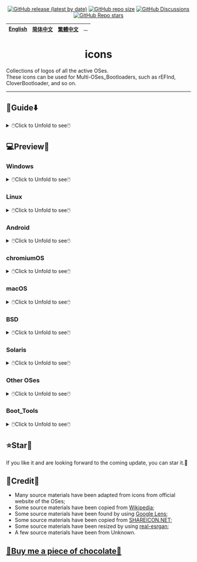 <div align="center">

[![GitHub release (latest by date)](https://img.shields.io/github/v/release/M-L-P/icons)](https://github.com/M-L-P/icons/releases/latest)
[![GitHub repo size](https://img.shields.io/github/repo-size/M-L-P/icons)](https://github.com/M-L-P/icons/releases)
[![GitHub Discussions](https://img.shields.io/github/discussions/M-L-P/icons)](https://github.com/M-L-P/icons/discussions)
[![GitHub Repo stars](https://img.shields.io/github/stars/M-L-P/icons?style=social)](https://github.com/M-L-P/icons/stargazers)

</div>

[English](README.md)|[简体中文](README-自述文件.md)|[繁體中文](README-繁體中文.md)|...
--|--|--|--
<h1 align="center">icons</h1>

Collections of logos of all the active OSes.<br/>
These icons can be used for Multi-OSes_Bootloaders, such as rEFInd, CloverBootloader, and so on.

-----------------------------------------------------------------------------------------------------------------------------------

## 🧭Guide⬇️

<details>
<summary>🖱️Click to Unfold to see🖱️</summary>

#### Direct Use
- You can download [PNGs](PNGs) to use, directly.
#### Fine Tune
- You can download from [IconEditor](IconEditor),
	so to use Microsoft PowerPoint 2021+ to adapt for new.
#### Something Wrong
- You can [issue](https://github.com/M-L-P/icons/issues) or [pull requests](https://github.com/M-L-P/icons/pulls).
</details>

## 💻️Preview👀

### Windows

<details>
<summary>🖱️Click to Unfold to see🖱️</summary>

Name|Icon
--|--
Microsoft|<img src="PNGs/Windows/Microsoft.png" width="100px">
Windows 11|<img src="PNGs/Windows/Win11.png" width="100px">
Windows 10|<img src="PNGs/Windows/Win10.png" width="100px">
Server|<img src="PNGs/Windows/Server.png" width="100px">
Windows 8.1|<img src="PNGs/Windows/Win8.1.png" width="100px">
Windows 7|<img src="PNGs/Windows/Win7.png" width="100px">
Vista|<img src="PNGs/Windows/Vista.png" width="100px">
</details>

### Linux

<details>
<summary>🖱️Click to Unfold to see🖱️</summary>

#### Arch
<details>
<summary>🖱️Click to Unfold to see🖱️</summary>
  
Name|Icon
--|--
Arch|<img src="PNGs/Linux/Arch/0-Arch_Linux1.png" width="100px"><img src="PNGs/Linux/Arch/0-Arch_Linux.png" width="100px">
ArcoLinux|<img src="PNGs/Linux/Arch/1-ArcoLinux.png" width="100px">
Archcraft|<img src="PNGs/Linux/Arch/2-Archcraft.png" width="100px">
ArchLabs|<img src="PNGs/Linux/Arch/3-ArchLabs.png" width="100px">
Archman|<img src="PNGs/Linux/Arch/4-Archman.png" width="100px">
Artix|<img src="PNGs/Linux/Arch/5-Artix.png" width="100px">
XeroLinux|<img src="PNGs/Linux/Arch/6-XeroLinux.png" width="100px">
ArchBang|<img src="PNGs/Linux/Arch/7-ArchBang.png" width="100px">
BlackArch|<img src="PNGs/Linux/Arch/8-BlackArch.png" width="100px">
ArchStrike|<img src="PNGs/Linux/Arch/9-ArchStrike.png" width="100px">
</details>

#### Assistive
<details>
<summary>🖱️Click to Unfold to see🖱️</summary>

Name|Icon
--|--
KNOPPIX|<img src="PNGs/Linux/Assistive/KNOPPIX.png" width="100px">
Slint|<img src="PNGs/Linux/Assistive/Slint.png" width="100px">
</details>

#### Beginners
<details>
<summary>🖱️Click to Unfold to see🖱️</summary>

Name|Icon
--|--
1-Mint|<img src="PNGs/Linux/Beginners/1-Mint.png" width="100px">
2-Lite|<img src="PNGs/Linux/Beginners/2-Lite.png" width="100px">
3-Zorin|<img src="PNGs/Linux/Beginners/3-Zorin.png" width="100px">
4-elementary|<img src="PNGs/Linux/Beginners/4-elementary.png" width="100px">
5-PCLinuxOS|<img src="PNGs/Linux/Beginners/5-PCLinuxOS-1.png" width="100px"><img src="PNGs/Linux/Beginners/5-PCLinuxOS.png" width="100px">
6-Solus|<img src="PNGs/Linux/Beginners/6-Solus.png" width="100px">
7-Robolinux|<img src="PNGs/Linux/Beginners/7-Robolinux.png" width="100px">
8-TUXEDO|<img src="PNGs/Linux/Beginners/8-TUXEDO.png" width="100px">
9-Netrunner|<img src="PNGs/Linux/Beginners/9-Netrunner.png" width="100px">
</details>

#### Boot Rescue
<details>
<summary>🖱️Click to Unfold to see🖱️</summary>

Name|Icon
--|--
Rescatux|<img src="PNGs/Linux/Boot_Rescue/Rescatux.png" width="100px">
Super_Grub2_Disk|<img src="PNGs/Linux/Boot_Rescue/Super_Grub2_Disk.png" width="100px">
</details>

#### Clusters
<details>
<summary>🖱️Click to Unfold to see🖱️</summary>

Name|Icon
--|--
Proxmox|<img src="PNGs/Linux/Clusters/Proxmox.png" width="100px">
</details>

#### Data Rescue
<details>
<summary>🖱️Click to Unfold to see🖱️</summary>

Name|Icon
--|--
1-SystemRescue|<img src="PNGs/Linux/Data_Rescue/1-SystemRescue.png" width="100px">
2-Plop|<img src="PNGs/Linux/Data_Rescue/2-Plop.png" width="100px">
3-Clonezilla|<img src="PNGs/Linux/Data_Rescue/3-Clonezilla.png" width="100px">
4-Rescuezilla|<img src="PNGs/Linux/Data_Rescue/4-Rescuezilla.png" width="100px">
5-Ufficio Zero|<img src="PNGs/Linux/Data_Rescue/5-Ufficio_Zero.png" width="100px">
6-Finnix|<img src="PNGs/Linux/Data_Rescue/6-Finnix.png" width="100px">
7-Redo|<img src="PNGs/Linux/Data_Rescue/7-Redo.png" width="100px">
8-paldo|<img src="PNGs/Linux/Data_Rescue/8-paldo.png" width="100px">
</details>

#### Desktop
<details>
<summary>🖱️Click to Unfold to see🖱️</summary>

Name|Icon
--|--
1-Bluestar|<img src="PNGs/Linux/Desktop/1-Bluestar.png" width="100px">
2-deepin|<img src="PNGs/Linux/Desktop/2-deepin.png" width="100px">
3-BunsenLabs|<img src="PNGs/Linux/Desktop/3-BunsenLabs.png" width="100px">
4-Pisi|<img src="PNGs/Linux/Desktop/4-Pisi.png" width="100px">
5-Freespire|<img src="PNGs/Linux/Desktop/5-Freespire.png" width="100px">
6-Zenwalk|<img src="PNGs/Linux/Desktop/6-Zenwalk.png" width="100px">
7-Kwort|<img src="PNGs/Linux/Desktop/7-Kwort.png" width="100px">
8-Omoikane|<img src="PNGs/Linux/Desktop/8-Omoikane.png" width="100px">
</details>

#### Desktop&LiveMedium
<details>
<summary>🖱️Click to Unfold to see🖱️</summary>

Name|Icon
--|--
01-EndeavourOS|<img src="PNGs/Linux/Desktop&LiveMedium/01-EndeavourOS.png" width="100px">
02-Manjaro|<img src="PNGs/Linux/Desktop&LiveMedium/02-Manjaro.png" width="100px">
03-Pop!_OS|<img src="PNGs/Linux/Desktop&LiveMedium/03-Pop!_OS.png" width="100px">
04-Garuda|<img src="PNGs/Linux/Desktop&LiveMedium/04-Garuda.png" width="100px">
05-KDE neon|<img src="PNGs/Linux/Desktop&LiveMedium/05-KDE_neon.png" width="100px">
06-SparkyLinux|<img src="PNGs/Linux/Desktop&LiveMedium/06-SparkyLinux.png" width="100px">
07-Linuxfx|<img src="PNGs/Linux/Desktop&LiveMedium/07-Linuxfx.png" width="100px">
08-Peppermint|<img src="PNGs/Linux/Desktop&LiveMedium/08-Peppermint.png" width="100px">
09-Nitrux|<img src="PNGs/Linux/Desktop&LiveMedium/09-Nitrux.png" width="100px">
10-Mabox|<img src="PNGs/Linux/Desktop&LiveMedium/10-Mabox.png" width="100px">
11-KaOS|<img src="PNGs/Linux/Desktop&LiveMedium/11-KaOS.png" width="100px">
12-SpiralLinux|<img src="PNGs/Linux/Desktop&LiveMedium/12-SpiralLinux.png" width="100px">
13-Salix|<img src="PNGs/Linux/Desktop&LiveMedium/13-Salix.png" width="100px">
14-RebornOS|<img src="PNGs/Linux/Desktop&LiveMedium/14-RebornOS.png" width="100px">
15-OpenMandriva|<img src="PNGs/Linux/Desktop&LiveMedium/15-OpenMandriva.png" width="100px">
16-Nobara|<img src="PNGs/Linux/Desktop&LiveMedium/16-Nobara.png" width="100px">
17-siduction|<img src="PNGs/Linux/Desktop&LiveMedium/17-siduction.png" width="100px">
18-Voyager|<img src="PNGs/Linux/Desktop&LiveMedium/18-Voyager.png" width="100px">
19-Neptune|<img src="PNGs/Linux/Desktop&LiveMedium/19-Neptune.png" width="100px">
20-NuTyX|<img src="PNGs/Linux/Desktop&LiveMedium/20-NuTyX.png" width="100px">
21-Endless|<img src="PNGs/Linux/Desktop&LiveMedium/21-Endless.png" width="100px">
22-GeckoLinux|<img src="PNGs/Linux/Desktop&LiveMedium/22-GeckoLinux.png" width="100px">
23-ExTiX|<img src="PNGs/Linux/Desktop&LiveMedium/23-ExTiX.png" width="100px">
24-Feren|<img src="PNGs/Linux/Desktop&LiveMedium/24-Feren.png" width="100px">
25-ROSA|<img src="PNGs/Linux/Desktop&LiveMedium/25-ROSA.png" width="100px">
26-Void|<img src="PNGs/Linux/Desktop&LiveMedium/26-Void.png" width="100px">
27-CachyOS|<img src="PNGs/Linux/Desktop&LiveMedium/27-CachyOS.png" width="100px">
28-Legacy|<img src="PNGs/Linux/Desktop&LiveMedium/28-Legacy.png" width="100px">
29-Zephix|<img src="PNGs/Linux/Desktop&LiveMedium/29-Zephix.png" width="100px">
30-Ultramarine|<img src="PNGs/Linux/Desktop&LiveMedium/30-Ultramarine.png" width="100px">
31-RebecaBlackOS|<img src="PNGs/Linux/Desktop&LiveMedium/31-RebecaBlackOS.png" width="100px">
32-Ultimate Edition|<img src="PNGs/Linux/Desktop&LiveMedium/32-Ultimate_Edition.png" width="100px">
33-BigLinux|<img src="PNGs/Linux/Desktop&LiveMedium/33-BigLinux.png" width="100px">
34-Venom|<img src="PNGs/Linux/Desktop&LiveMedium/34-Venom.png" width="100px">
35-Fatdog64|<img src="PNGs/Linux/Desktop&LiveMedium/35-Fatdog64.png" width="100px">
36-risiOS|<img src="PNGs/Linux/Desktop&LiveMedium/36-risiOS.png" width="100px">
37-SysLinuxOS|<img src="PNGs/Linux/Desktop&LiveMedium/37-SysLinuxOS.png" width="100px">
38-Slackel|<img src="PNGs/Linux/Desktop&LiveMedium/38-Slackel.png" width="100px">
39-Star|<img src="PNGs/Linux/Desktop&LiveMedium/39-Star.png" width="100px">
40-Obarun|<img src="PNGs/Linux/Desktop&LiveMedium/40-Obarun.png" width="100px">
41-SolydXK|<img src="PNGs/Linux/Desktop&LiveMedium/41-SolydXK.png" width="100px">
42-Pearl|<img src="PNGs/Linux/Desktop&LiveMedium/42-Pearl.png" width="100px">
43-Exe|<img src="PNGs/Linux/Desktop&LiveMedium/43-Exe.png" width="100px">
44-Canaima|<img src="PNGs/Linux/Desktop&LiveMedium/44-Canaima.png" width="100px">
45-Refracta|<img src="PNGs/Linux/Desktop&LiveMedium/45-Refracta.png" width="100px">
46-Diamond|<img src="PNGs/Linux/Desktop&LiveMedium/46-Diamond.png" width="100px">
47-Swift|<img src="PNGs/Linux/Desktop&LiveMedium/47-Swift.png" width="100px">
48-HamoniKR|<img src="PNGs/Linux/Desktop&LiveMedium/48-HamoniKR.png" width="100px">
49-PakOS|<img src="PNGs/Linux/Desktop&LiveMedium/49-PakOS.png" width="100px">
50-Br OS|<img src="PNGs/Linux/Desktop&LiveMedium/50-Br_OS.png" width="100px">
51-mAid|<img src="PNGs/Linux/Desktop&LiveMedium/51-mAid.png" width="100px">
52-blendOS|<img src="PNGs/Linux/Desktop&LiveMedium/52-blendOS.png" width="100px">
</details>

#### Disk Management
<details>
<summary>🖱️Click to Unfold to see🖱️</summary>

Name|Icon
--|--
GParted Live|<img src="PNGs/Linux/Disk_Management/GParted Live.png" width="100px">
Parted Magic|<img src="PNGs/Linux/Disk_Management/Parted Magic.png" width="100px">
</details>

#### Docker
<details>
<summary>🖱️Click to Unfold to see🖱️</summary>

Name|Icon
--|--
Photon OS|<img src="PNGs/Linux/Docker/Photon OS.png" width="100px">
Snal Linux|<img src="PNGs/Linux/Docker/Snal_Linux.png" width="100px">
</details>

#### Education
<details>
<summary>🖱️Click to Unfold to see🖱️</summary>

Name|Icon
--|--
1-NixOS|<img src="PNGs/Linux/Education/1-NixOS.png" width="100px">
2-AcademiX|<img src="PNGs/Linux/Education/2-AcademiX.png" width="100px">
3-OSGeoLive|<img src="PNGs/Linux/Education/3-OSGeoLive.png" width="100px">
4-PrimTux|<img src="PNGs/Linux/Education/4-PrimTux.png" width="100px">
5-BOSS|<img src="PNGs/Linux/Education/5-BOSS.png" width="100px">
6-eLearnix|<img src="PNGs/Linux/Education/6-eLearnix.png" width="100px">
7-Karoshi|<img src="PNGs/Linux/Education/7-Karoshi.png" width="100px">
8-MAX|<img src="PNGs/Linux/Education/8-MAX.png" width="100px">
</details>

#### Firewall
<details>
<summary>🖱️Click to Unfold to see🖱️</summary>

Name|Icon
--|--
1-IPFire|<img src="PNGs/Linux/Firewall/1-IPFire.png" width="100px">
2-ClearOS|<img src="PNGs/Linux/Firewall/2-ClearOS.png" width="100px">
3-VyOS|<img src="PNGs/Linux/Firewall/3-VyOS.png" width="100px">
4-Endian|<img src="PNGs/Linux/Firewall/4-Endian.png" width="100px">
5-Untangle|<img src="PNGs/Linux/Firewall/5-Untangle.png" width="100px">
</details>

#### Forensics
<details>
<summary>🖱️Click to Unfold to see🖱️</summary>

Name|Icon
--|--
1-Kali|<img src="PNGs/Linux/Forensics/1-Kali.png" width="100px">
2-ParrotOS|<img src="PNGs/Linux/Forensics/2-ParrotOS.png" width="100px">
3-Athena|<img src="PNGs/Linux/Forensics/3-Athena.png" width="100px">
4-BackBox|<img src="PNGs/Linux/Forensics/4-BackBox.png" width="100px">
5-CAINE|<img src="PNGs/Linux/Forensics/5-CAINE.png" width="100px">
6-Pentoo|<img src="PNGs/Linux/Forensics/6-Pentoo.png" width="100px">
</details>

#### Free Software
<details>
<summary>🖱️Click to Unfold to see🖱️</summary>

Name|Icon
--|--
1-Trisquel|<img src="PNGs/Linux/Free_Software/1-Trisquel.png" width="100px">
2-Guix System|<img src="PNGs/Linux/Free_Software/2-Guix_System.png" width="100px">
3-Uruk|<img src="PNGs/Linux/Free_Software/3-Uruk.png" width="100px">
4-Hyperbola|<img src="PNGs/Linux/Free_Software/4-Hyperbola.png" width="100px">
5-Parabola|<img src="PNGs/Linux/Free_Software/5-Parabola.png" width="100px">
</details>

#### From_RAM
<details>
<summary>🖱️Click to Unfold to see🖱️</summary>

Name|Icon
--|--
1-MX Linux|<img src="PNGs/Linux/From_RAM/1-MX_Linux.png" width="100px">
2-Slax|<img src="PNGs/Linux/From_RAM/2-Slax.png" width="100px">
3-Porteus|<img src="PNGs/Linux/From_RAM/3-Porteus.png" width="100px">
4-Grml|<img src="PNGs/Linux/From_RAM/4-Grml.png" width="100px">
5-KANOTIX|<img src="PNGs/Linux/From_RAM/5-KANOTIX.png" width="100px">
</details>

#### Gaming
<details>
<summary>🖱️Click to Unfold to see🖱️</summary>

Name|Icon
--|--
1-Regata OS|<img src="PNGs/Linux/Gaming/1-Regata_OS.png" width="100px">
2-MakuluLinux|<img src="PNGs/Linux/Gaming/2-MakuluLinux.png" width="100px">
3-Lakka|<img src="PNGs/Linux/Gaming/3-Lakka.png" width="100px">
4-Salient|<img src="PNGs/Linux/Gaming/4-Salient.png" width="100px">
5-Batocera|<img src="PNGs/Linux/Gaming/5-Batocera.png" width="100px">
6-Recalbox|<img src="PNGs/Linux/Gaming/6-Recalbox.png" width="100px">
</details>

#### Immutable
<details>
<summary>🖱️Click to Unfold to see🖱️</summary>

Name|Icon
--|--
1-Fedora|<img src="PNGs/Linux/Immutable/1-Fedora.png" width="100px">
2-openSUSE|<img src="PNGs/Linux/Immutable/2-openSUSE.png" width="100px">
3-Vanilla|<img src="PNGs/Linux/Immutable/3-Vanilla.png" width="100px">
</details>

#### LiveMedium
<details>
<summary>🖱️Click to Unfold to see🖱️</summary>

Name|Icon
--|--
1-Peropesis|<img src="PNGs/Linux/LiveMedium/1-Peropesis.png" width="100px">
2-Elive|<img src="PNGs/Linux/LiveMedium/2-Elive.png" width="100px">
3-Berry|<img src="PNGs/Linux/LiveMedium/3-Berry.png" width="100px">
</details>

#### Mobile
<details>
<summary>🖱️Click to Unfold to see🖱️</summary>

Name|Icon
--|--
1-PureOS|<img src="PNGs/Linux/Mobile/1-PureOS.png" width="100px">
2-e OS|<img src="PNGs/Linux/Mobile/2-e_OS.png" width="100px">
3-postmarketOS|<img src="PNGs/Linux/Mobile/3-postmarketOS.png" width="100px">
4-UBports|<img src="PNGs/Linux/Mobile/4-UBports.png" width="100px">
</details>

#### Multimedia
<details>
<summary>🖱️Click to Unfold to see🖱️</summary>

Name|Icon
--|--
1-AV Linux|<img src="PNGs/Linux/Multimedia/1-AV_Linux.png" width="100px">
2-LibreELEC|<img src="PNGs/Linux/Multimedia/2-LibreELEC.png" width="100px">
3-Daphile|<img src="PNGs/Linux/Multimedia/3-Daphile.png" width="100px">
4-Volumio|<img src="PNGs/Linux/Multimedia/4-Volumio.png" width="100px">
</details>

#### NAS
<details>
<summary>🖱️Click to Unfold to see🖱️</summary>

Name|Icon
--|--
1-EasyNAS|<img src="PNGs/Linux/NAS/1-EasyNAS.png" width="100px">
2-OpenMediaVault|<img src="PNGs/Linux/NAS/2-OpenMediaVault.png" width="100px">
3-Rockstor|<img src="PNGs/Linux/NAS/3-Rockstor.png" width="100px">
</details>

#### Netbooks
<details>
<summary>🖱️Click to Unfold to see🖱️</summary>

Name|Icon
--|--
1-Puppy|<img src="PNGs/Linux/Netbooks/1-Puppy.png" width="100px">
2-Bodhi|<img src="PNGs/Linux/Netbooks/2-Bodhi.png" width="100px">
3-wattOS|<img src="PNGs/Linux/Netbooks/3-wattOS.png" width="100px">
4-Runtu|<img src="PNGs/Linux/Netbooks/4-Runtu.png" width="100px">
</details>

#### Old Computers
<details>
<summary>🖱️Click to Unfold to see🖱️</summary>

Name|Icon
--|--
1-antiX|<img src="PNGs/Linux/Old_Computers/1-antiX.png" width="100px">
2-Q4OS|<img src="PNGs/Linux/Old_Computers/2-Q4OS.png" width="100px">
3-ALT|<img src="PNGs/Linux/Old_Computers/3-ALT.png" width="100px">
4-LXLE|<img src="PNGs/Linux/Old_Computers/4-LXLE.png" width="100px">
5-Absolute|<img src="PNGs/Linux/Old_Computers/5-Absolute.png" width="100px">
6-Tiny Core|<img src="PNGs/Linux/Old_Computers/6-Tiny_Core.png" width="100px">
7-SliTaz|<img src="PNGs/Linux/Old_Computers/7-SliTaz.png" width="100px">
</details>

#### Privacy
<details>
<summary>🖱️Click to Unfold to see🖱️</summary>

Name|Icon
--|--
1-Tails|<img src="PNGs/Linux/Privacy/1-Tails.png" width="100px"><img src="PNGs/Linux/Privacy/1-Tails-1.png" width="100px">
2-Kodachi|<img src="PNGs/Linux/Privacy/2-Kodachi.png" width="100px">
3-Whonix|<img src="PNGs/Linux/Privacy/3-Whonix.png" width="100px">
4-Septor|<img src="PNGs/Linux/Privacy/4-Septor.png" width="100px">
</details>

#### Raspberry
<details>
<summary>🖱️Click to Unfold to see🖱️</summary>

Name|Icon
--|--
1-Raspberry Pi|<img src="PNGs/Linux/Raspberry/1-Raspberry_Pi.png" width="100px">
2-OSMC|<img src="PNGs/Linux/Raspberry/2-OSMC.png" width="100px">
3-DietPi|<img src="PNGs/Linux/Raspberry/3-DietPi.png" width="100px">
4-RasPlex|<img src="PNGs/Linux/Raspberry/4-RasPlex.png" width="100px">
5-RSS|<img src="PNGs/Linux/Raspberry/5-RSS.png" width="100px">
6-RDS|<img src="PNGs/Linux/Raspberry/6-RDS.png" width="100px">
</details>

#### Security
<details>
<summary>🖱️Click to Unfold to see🖱️</summary>

Name|Icon
--|--
1-Gnoppix|<img src="PNGs/Linux/Security/1-Gnoppix.png" width="100px">
2-Qubes|<img src="PNGs/Linux/Security/2-Qubes.png" width="100px">
3-Wifislax|<img src="PNGs/Linux/Security/3-Wifislax.png" width="100px">
4-SELKS|<img src="PNGs/Linux/Security/4-SELKS.png" width="100px">
5-NST|<img src="PNGs/Linux/Security/5-NST.png" width="100px">
</details>

#### Server
<details>
<summary>🖱️Click to Unfold to see🖱️</summary>

Name|Icon
--|--
01-Debian|<img src="PNGs/Linux/Server/01-Debian.png" width="100px">
02-AlmaLinux|<img src="PNGs/Linux/Server/02-AlmaLinux.png" width="100px">
03-Mageia|<img src="PNGs/Linux/Server/03-Mageia.png" width="100px">
04-Slackware|<img src="PNGs/Linux/Server/04-Slackware.png" width="100px">
05-Rocky|<img src="PNGs/Linux/Server/05-Rocky.png" width="100px">
06-CentOS|<img src="PNGs/Linux/Server/06-CentOS.png" width="100px">
07-Devuan|<img src="PNGs/Linux/Server/07-Devuan.png" width="100px">
08-EuroLinux|<img src="PNGs/Linux/Server/08-EuroLinux.png" width="100px">
09-Red Hat|<img src="PNGs/Linux/Server/09-Red_Hat.png" width="100px">
10-4MLinux|<img src="PNGs/Linux/Server/10-4MLinux.png" width="100px">
11-Oracle|<img src="PNGs/Linux/Server/11-Oracle.png" width="100px">
12-openmamba|<img src="PNGs/Linux/Server/12-openmamba.png" width="100px">
13-Springdale|<img src="PNGs/Linux/Server/13-Springdale.png" width="100px">
14-Linspire|<img src="PNGs/Linux/Server/14-Linspire.png" width="100px">
15-Pardus|<img src="PNGs/Linux/Server/15-Pardus.png" width="100px">
16-MIRACLE|<img src="PNGs/Linux/Server/16-MIRACLE.png" width="100px">
17-SUSE|<img src="PNGs/Linux/Server/17-SUSE.png" width="100px">
18-Univention|<img src="PNGs/Linux/Server/18-Univention.png" width="100px">
19-Nova|<img src="PNGs/Linux/Server/19-Nova.png" width="100px">
20-Navy|<img src="PNGs/Linux/Server/20-Navy.png" width="100px">
21-Vine|<img src="PNGs/Linux/Server/21-Vine.png" width="100px">
22-VzLinux|<img src="PNGs/Linux/Server/22-VzLinux.png" width="100px">
23-UBOS|<img src="PNGs/Linux/Server/23-UBOS.png" width="100px">
24-Plamo|<img src="PNGs/Linux/Server/24-Plamo.png" width="100px">
25-TurnKey|<img src="PNGs/Linux/Server/25-TurnKey.png" width="100px">
26-PLD|<img src="PNGs/Linux/Server/26-PLD.png" width="100px">
27-Omarine|<img src="PNGs/Linux/Server/27-Omarine.png" width="100px">
28-OB2D|<img src="PNGs/Linux/Server/28-OB2D.png" width="100px">
29-OviOS|<img src="PNGs/Linux/Server/29-OviOS.png" width="100px">
</details>

#### Source-based
<details>
<summary>🖱️Click to Unfold to see🖱️</summary>

Name|Icon
--|--
1-Gentoo.png|<img src="PNGs/Linux/Source-based/1-Gentoo.png" width="100px">
2-Redcore.png|<img src="PNGs/Linux/Source-based/2-Redcore.png" width="100px">
3-Calculate.png|<img src="PNGs/Linux/Source-based/3-Calculate.png" width="100px">
4-CRUX.png|<img src="PNGs/Linux/Source-based/4-CRUX.png" width="100px">
5-LFS.png|<img src="PNGs/Linux/Source-based/5-LFS.png" width="100px">
6-Funtoo.png|<img src="PNGs/Linux/Source-based/6-Funtoo.png" width="100px">
7-Exherbo.png|<img src="PNGs/Linux/Source-based/7-Exherbo.png" width="100px">
8-T2.png|<img src="PNGs/Linux/Source-based/8-T2.png" width="100px">
</details>

#### Specialist
<details>
<summary>🖱️Click to Unfold to see🖱️</summary>

Name|Icon
--|--
1-EasyOS|<img src="PNGs/Linux/Specialist/1-EasyOS.png" width="100px">
2-Clear|<img src="PNGs/Linux/Specialist/2-Clear.png" width="100px">
3-Kaisen|<img src="PNGs/Linux/Specialist/3-Kaisen.png" width="100px">
4-Armbian|<img src="PNGs/Linux/Specialist/4-Armbian.png" width="100px">
5-Bedrock|<img src="PNGs/Linux/Specialist/5-Bedrock.png" width="100px">
6-Live Raizo|<img src="PNGs/Linux/Specialist/6-Live_Raizo.png" width="100px">
7-Zevenet|<img src="PNGs/Linux/Specialist/7-Zevenet.png" width="100px">
8-Porteus Kiosk|<img src="PNGs/Linux/Specialist/8-Porteus_Kiosk.png" width="100px">
9-KISS|<img src="PNGs/Linux/Specialist/9-KISS.png" width="100px">
</details>

#### Telephony
<details>
<summary>🖱️Click to Unfold to see🖱️</summary>

Name|Icon
--|--
1-Alpine|<img src="PNGs/Linux/Telephony/1-Alpine.png" width="100px">
2-3CX|<img src="PNGs/Linux/Telephony/2-3CX.png" width="100px">
3-Bicom Systems|<img src="PNGs/Linux/Telephony/3-Bicom_Systems.png" width="100px">
4-FreePBX|<img src="PNGs/Linux/Telephony/4-FreePBX.png" width="100px">
</details>

#### Thin Client
<details>
<summary>🖱️Click to Unfold to see🖱️</summary>

Name|Icon
--|--
1-Debian Edu|<img src="PNGs/Linux/Thin_Client/1-Debian_Edu.png" width="100px">
2-LliureX|<img src="PNGs/Linux/Thin_Client/2-LliureX.png" width="100px">
3-Thinstation|<img src="PNGs/Linux/Thin_Client/3-Thinstation.png" width="100px">
</details>

#### Ubuntu
<details>
<summary>🖱️Click to Unfold to see🖱️</summary>

Name|Icon
--|--
01-Ubuntu|<img src="PNGs/Linux/Ubuntu/01-Ubuntu.png" width="100px">
02-Kubuntu|<img src="PNGs/Linux/Ubuntu/02-Kubuntu.png" width="100px">
03-Lubuntu|<img src="PNGs/Linux/Ubuntu/03-Lubuntu.png" width="100px">
04-Xubuntu|<img src="PNGs/Linux/Ubuntu/04-Xubuntu.png" width="100px">
05-Ubuntu MATE|<img src="PNGs/Linux/Ubuntu/05-Ubuntu_MATE.png" width="100px">
06-Ubuntu Studio|<img src="PNGs/Linux/Ubuntu/06-Ubuntu_Studio.png" width="100px">
07-Ubuntu Budgie|<img src="PNGs/Linux/Ubuntu/07-Ubuntu_Budgie.png" width="100px">
08-Emmabuntüs|<img src="PNGs/Linux/Ubuntu/08-Emmabuntüs.png" width="100px">
09-Ubuntu Unity|<img src="PNGs/Linux/Ubuntu/09-Ubuntu_Unity.png" width="100px">
10-Ubuntu Kylin|<img src="PNGs/Linux/Ubuntu/10-Ubuntu_Kylin.png" width="100px">
11-Ubuntu Christian|<img src="PNGs/Linux/Ubuntu/11-Ubuntu_Christian.png" width="100px">
</details>

#### WebUI Server
<details>
<summary>🖱️Click to Unfold to see🖱️</summary>

Name|Icon
--|--
1-BlueOnyx|<img src="PNGs/Linux/WebUI_Server/1-BlueOnyx.png" width="100px">
2-SME Server|<img src="PNGs/Linux/WebUI_Server/2-SME_Server.png" width="100px">
3-YunoHost|<img src="PNGs/Linux/WebUI_Server/3-YunoHost.png" width="100px">
4-Baruwa|<img src="PNGs/Linux/WebUI_Server/4-Baruwa.png" width="100px">
5-FreedomBox|<img src="PNGs/Linux/WebUI_Server/5-FreedomBox.png" width="100px">
</details>

</details>

### Android

<details>
<summary>🖱️Click to Unfold to see🖱️</summary>

Name|Icon
--|--
android|<img src="PNGs/Android/android.png" width="100px">
android 13|<img src="PNGs/Android/android_13.png" width="100px">
android 12|<img src="PNGs/Android/android_12.png" width="100px">
android 11|<img src="PNGs/Android/android_11.png" width="100px">
android 10|<img src="PNGs/Android/android_10.png" width="100px">
</details>

### chromiumOS

<details>
<summary>🖱️Click to Unfold to see🖱️</summary>

Name|Icon
--|--
1-chromebook|<img src="PNGs/chromiumOS/1-chromebook.png" width="100px">
2-Flex|<img src="PNGs/chromiumOS/2-Flex.png" width="100px">
3-brunch|<img src="PNGs/chromiumOS/3-brunch.png" width="100px">
4-fydeos|<img src="PNGs/chromiumOS/4-fydeos.png" width="100px">
</details>

### macOS

<details>
<summary>🖱️Click to Unfold to see🖱️</summary>

Name|Icon
--|--
1-Macintosh|<img src="PNGs/macOS/1-Macintosh.png" width="100px">

Name|Icon|Name|Icon
--|--|--|--
2-macOS|<img src="PNGs/macOS/2-macOS.png" width="100px">|5-Mac OS|<img src="PNGs/macOS/5-Mac_OS.png" width="100px">
3-OpenCore|<img src="PNGs/macOS/3-OpenCore.png" width="100px">|6-OpenCore|<img src="PNGs/macOS/6-OpenCore.png" width="100px">
4-Clover|<img src="PNGs/macOS/4-Clover.png" width="100px">|7-Clover|<img src="PNGs/macOS/7-Clover.png" width="100px">
</details>

### BSD

<details>
<summary>🖱️Click to Unfold to see🖱️</summary>

Name|Icon
--|--
01-freeBSD|<img src="PNGs/BSD/01-freeBSD.png" width="100px">
02-TrueNAS|<img src="PNGs/BSD/02-TrueNAS.png" width="100px">
03-DragonFly BSD|<img src="PNGs/BSD/03-DragonFly_BSD.png" width="100px">
04-GhostBSD|<img src="PNGs/BSD/04-GhostBSD.png" width="100px">
05-OpenBSD|<img src="PNGs/BSD/05-OpenBSD.png" width="100px">
06-NomadBSD|<img src="PNGs/BSD/06-NomadBSD.png" width="100px">
07-OPNsense|<img src="PNGs/BSD/07-OPNsense.png" width="100px">
08-NetBSD|<img src="PNGs/BSD/08-NetBSD.png" width="100px">
09-MidnightBSD|<img src="PNGs/BSD/09-MidnightBSD.png" width="100px">
10-FuguIta|<img src="PNGs/BSD/10-FuguIta.png" width="100px">
11-XigmaNAS|<img src="PNGs/BSD/11-XigmaNAS.png" width="100px">
12-HardenedBSD|<img src="PNGs/BSD/12-HardenedBSD.png" width="100px">
13-pfSense|<img src="PNGs/BSD/13-pfSense.png" width="100px">
14-BSD Router Project|<img src="PNGs/BSD/14-BSD_Router_Project.png" width="100px">
15-helloSystem|<img src="PNGs/BSD/15-helloSystem.png" width="100px">
16-DynFi Firewall|<img src="PNGs/BSD/16-DynFi_Firewall.png" width="100px">
</details>

### Solaris

<details>
<summary>🖱️Click to Unfold to see🖱️</summary>

Name|Icon
--|--
1-SmartOS|<img src="PNGs/Solaris/1-SmartOS.png" width="100px">
2-OpenIndiana|<img src="PNGs/Solaris/2-OpenIndiana.png" width="100px">
3-Solaris|<img src="PNGs/Solaris/3-Solaris.png" width="100px">
4-XStreamOS|<img src="PNGs/Solaris/4-XStreamOS.png" width="100px">
5-NexentaStor|<img src="PNGs/Solaris/5-NexentaStor.png" width="100px">
</details>

### Other OSes

<details>
<summary>🖱️Click to Unfold to see🖱️</summary>

Name|Icon
--|--
1-Haiku|<img src="PNGs/Other_OSes/1-Haiku.png" width="100px">
2-ReactOS|<img src="PNGs/Other_OSes/2-ReactOS.png" width="100px"><img src="PNGs/Other_OSes/2-ReactOS-1.png" width="100px">
3-KolibriOS|<img src="PNGs/Other_OSes/3-KolibriOS.png" width="100px">
4-RISC OS|<img src="PNGs/Other_OSes/4-RISC_OS.png" width="100px">
</details>

### Boot_Tools

<details>
<summary>🖱️Click to Unfold to see🖱️</summary>

Name|Icon
--|--
grubfm|<img src="PNGs/Boot_Tools/grubfm.png" width="100px">
Ventoy|<img src="PNGs/Boot_Tools/Ventoy.png" width="100px">
</details>

## ⭐Star🌟
If you like it and are looking forward to the coming update, you can star it.💫

## 🎉Credit🎊
- Many source materials have been adapted from icons from official website of the OSes;
- Some source materials have been copied from [Wikipedia](https://en.wikipedia.org/wiki/Main_Page);
- Some source materials have been found by using [Google Lens](https://www.google.com/);
- Some source materials have been copied from [SHAREICON.NET](https://www.shareicon.net/);
- Some source materials have been resized by using [real-esrgan](https://replicate.com/nightmareai/real-esrgan);
- A few source materials have been from Unknown.

## [🧁Buy me a piece of chocolate🍫](https://github.com/M-L-P/.github/blob/main/profile/chocolate/README.md)